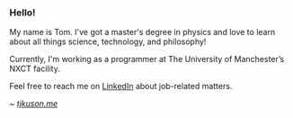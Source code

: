 ### Hello!

My name is Tom. I've got a master's degree in physics and love to learn about all things science, technology, and philosophy!

Currently, I'm working as a programmer at The University of Manchester’s NXCT facility.

Feel free to reach me on [LinkedIn](https://www.linkedin.com/in/tjkuson/) about job-related matters.

*~* *[tjkuson.me](https://tjkuson.me/)*
